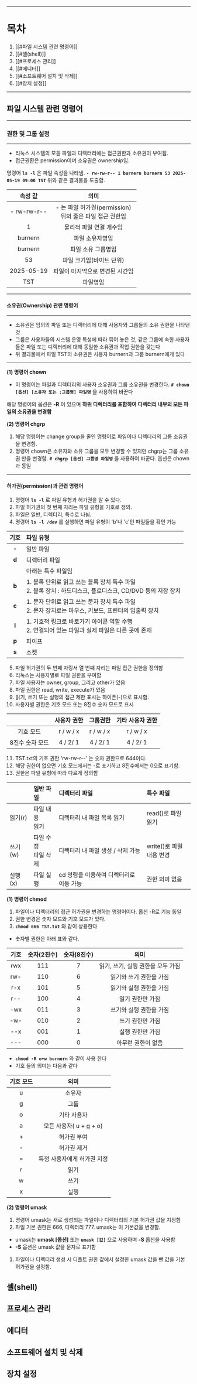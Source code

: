 
---
# 목차
1. [[#파일 시스템 관련 명령어]]
2. [[#셸(shell)]]
3. [[#프로세스 관리]]
4. [[#에디터]]
5. [[#소프트웨어 설치 및 삭제]]
6. [[#장치 설정]]
---
## 파일 시스템 관련 명령어
---
### 권한 및 그룹 설정
---
- 리눅스 시스템의 모듣 파일과 디렉터리에는 접근권한과 소유권이 부여됨.
- 접근권환은 permission이며 소유권은 ownership임.

명령어 **`ls -l`** 은 파일 속성을 나타냄.
**`- rw-rw-r-- 1 burnern burnern 53 2025-05-19 09:00 TST`**
위와 같은 결과물을 도출함.

|    속성 값     |                    의미                     |
| :---------: | :---------------------------------------: |
| - rw-rw-r-- | - 는 파일 허가권(permission)<br>뒤의 줄은 파일 접근 권한임 |
|      1      |               물리적 파일 연결 개수임               |
|   burnern   |                 파일 소유자명임                  |
|   burnern   |                파일 소유 그룹명임                 |
|     53      |              파일 크기임(바이트 단위)               |
| 2025-05-19  |             파일이 마지막으로 변경된 시간임             |
|     TST     |                   파일명임                    |

---
#### 소유권(Ownership) 관련 명령어
---
- 소유권은 임의의 파일 또는 디렉터리에 대해 사용자와 그룹들의 소유 권한을 나타낸 것 
- 그룹은 사용자들의 시스템 운영 특성에 따라 묶어 놓은 것, 같은 그룹에 속한 사용자들은 파일 또는 디렉터리에 대해 동일한 소유권과 작업 권한을 갖는다
- 위 결과물에서 파일 TST의 소유권은 사용자 burnern과 그룹 burnern에게 있다
---
**(1) 명령어 chown**
- 이 명령어는 파일과 디렉터리의 사용자 소유권과 그룹 소유권을 변경한다.
**`# chown [옵션] [소유자 또는 :그룹명] 파일명`** 을 사용하여 바꾼다

해당 명령어의 옵션은 **-R** 이 있으며 **하위 디렉터리를 포함하여 디렉터리 내부의 모든 파일의 소유권을 변경함**

**(2) 명령어 chgrp**
1. 해당 명령어는 change group을 줄인 명령어로 파일이나 디렉터리의 그룹 소유권을 변경함.
2. 명령어 chown은 소유자와 소유 그룹을 모두 변경할 수 있지만 chgrp는 그룹 소유권 만을 변경함.
**`# chgrp [옵션] 그룹명 파일명`** 을 사용하여 바꾼다. 옵션은 chown과 동일
---
#### 허가권(permission)과 관련 명령어
1. 명령어 **`ls -l`** 로 파일 유형과 허가권을 알 수 있다.
2. 파일 허가권의 첫 번째 자리는 파일 유형을 기호로 정의.
3. 파일은 일반, 디렉터리, 특수로 나뉨.
4. 명령어 **`ls -l /dev`** 를 실행하면 파일 유형이 'b'나 'c'인 파일들을 확인 가능

| **기호** | **파일 유형**                                                                |
| :----: | :----------------------------------------------------------------------- |
| **-**  | 일반 파일                                                                    |
| **d**  | 디렉터리 파일                                                                  |
|        | 아래는 특수 파일임                                                               |
| **b**  | 1. 블록 단위로 읽고 쓰는 블록 장치 특수 파일 <br>2. 블록 장치 : 하드디스크, 플로디스크, CD/DVD 등의 저장 장치 |
| **c**  | 1. 문자 단위로 읽고 쓰는 문자 장치 특수 파일<br>2. 문자 장치로는 마우스, 키보드, 프린터의 입출력 장치          |
| **l**  | 1. 기호적 링크로 바로가기 아이콘 역할 수행<br>2. 연결되어 있는 파일과 실제 파일은 다른 곳에 존재              |
| **p**  | 파이프                                                                      |
| **s**  | 소켓                                                                       |
5. 파일 허가권의 두 번째 자링서 열 번째 자리는 파일 접근 권한을 정의함
6. 리눅스는 사용자별로 파일 권한을 부여함
7. 파일 사용자는 owner, group, 그리고 other가 있음
8. 파일 권한은 read, write, execute가 있음
9. 읽기, 쓰기 또는 실행의 접근 제한 표시는 하이픈(-)으로 표시함.
10. 사용자별 권한은 기호 모드 또는 8진수 숫자 모드로 표시

|           |  사용자 권한   |   그룹권한    | 기타 사용자 권한 |
| :-------: | :-------: | :-------: | :-------: |
|   기호 모드   | r / w / x | r / w / x | r / w / x |
| 8진수 숫자 모드 | 4 / 2/ 1  | 4 / 2/ 1  | 4 / 2/ 1  |
11. TST.txt의 기호 권한 'rw-rw-r--' 는 숫자 권한으로 644이다.
12. 해당 권한이 없으면 기호 모드에서는 -로 표기하고 8진수에서는 0으로 표기함.
13. 권한은 파일 유형에 따라 다르게 정의함

|       | 일반 파일            | 디렉터리 파일                 | 특수 파일                 |
| :---- | :--------------- | :---------------------- | :-------------------- |
| 읽기(r) | 파일 내용 <br>읽기     | 디렉터리 내 파일 목록 읽기         | read()로 파일 읽기         |
| 쓰기(w) | 파일 수정  <br>파일 삭제 | 디렉터리 내 파일 생성 / 삭제 가능    | write()로 파일 <br>내용 변경 |
| 실행(x) | 파일 실행            | cd 명령을 이용하여 디렉터리로 이동 가능 | 권한 의미 없음              |
**(1) 명령어 chmod**
1. 파일이나 디렉터리의 접근 허가권을 변경하는 명령어이다. 옵션 -R로 기능 동일
2. 권한 변경은 숫자 모드와 기호 모드가 있다.
3. **`chmod 666 TST.txt`** 와 같이 상용한다
- 숫자별 권한은 아래 표와 같다.

| 기호  | 숫자(2진수) | 숫자(8진수) |          의미          |
| :-: | :-----: | :-----: | :------------------: |
| rwx |   111   |    7    | 읽기, 쓰기, 실행 권한을 모두 가짐 |
| rw- |   110   |    6    |    읽기와 쓰기 권한을 가짐     |
| r-x |   101   |    5    |    읽기와 실행 권한을 가짐     |
| r-- |   100   |    4    |      일기 권한만 가짐       |
| -wx |   011   |    3    |    쓰기와 실행 권한을 가짐     |
| -w- |   010   |    2    |      쓰기 권한만 가짐       |
| --x |   001   |    1    |      실행 권한만 가짐       |
| --- |   000   |    0    |      아무런 권한이 없음      |

- **`chmod -R o+w burnern`** 와 같이 사용 한다
- 기호 들의 의미는 다음과 같다

| 기호 모드 |         의미         |
| :---: | :----------------: |
|   u   |        소유자         |
|   g   |         그룹         |
|   o   |       기타 사용자       |
|   a   | 모든 사용자( u + g + o) |
|   +   |       허가권 부여       |
|   -   |       허가권 제거       |
|   =   |  특정 사용자에게 허가권 지정   |
|   r   |         읽기         |
|   w   |         쓰기         |
|   x   |         실행         |
**(2) 명령어 umask**
1. 명령어 umask는 새로 생성되는 파일이나 디렉터리의 기본 허가권 값을 지정함
2. 파일 기본 권한은 666, 디렉터리 777. umask는 이 기본값을 변경함.
- umask는 **umask [옵션]** 또는 **`umask [값]`** 으로 사용하며 **-S**  옵션을 사용함
- **-S** 옵션은 umask 값을 문자로 표기함
1. 파일이나 디렉터리 생성 시 디폴트 권한 값에서 설정한 umask 값을 뺀 값을 기본 허가권을 설정함.

## 셸(shell)

## 프로세스 관리

## 에디터

## 소프트웨어 설치 및 삭제

## 장치 설정